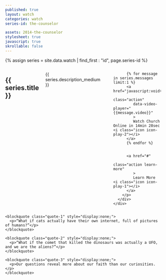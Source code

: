 ```yaml
---
published: true
layout: watch
categories: watch
series-id: the-counselor

assets: 2014-the-counselor
stylesheet: true
javascript: true
skrollable: false
---
```


{% assign series = site.data.watch | find_first : "id", page.series-id %}

<div class="page-section section-first section-light">
<div class="the-counselor-1 contain">

  <section class="slide-1">
    <div class="row">
      <div class="medium-7 medium-centered columns medium-text-center">
        <h1>{{ series.title }}</h1>
        <p>{{ series.description_medium }}</p>
        <p>

          {% for message in series.messages limit:1 %}
          <a href="javascript:void(0);"
             class="action"
             data-video-player="{{message.video}}"
             >
             Watch Church Online in 14min 28sec <i class="icon icon-play-2"></i>
          </a>
          {% endfor %}


          <a href="#"
             class="action learn-more"
             >
             Learn More <i class="icon icon-play-1"></i>
          </a>
        </p>
      </div>
    </div>
  </section>

  <div class="animation-elements">
    <div class="couch"></div>
    <div class="person" style="opacity:0;"></div>

    <blockquote class="quote-1" style="display:none;">
      <p>“What if cats actually have their own internet, full of pictures of humans?”</p>
    </blockquote>

    <blockquote class="quote-2" style="display:none;">
      <p>“What if the comet that killed the dinosaurs was actually a UFO, and we are the aliens?”</p>
    </blockquote>

    <blockquote class="quote-3" style="display:none;">
      <p>Our questions reveal more about our faith than our curiosities.</p>
    </blockquote>
  </div>

</div>
</div>

<div class="hide">
  <div class="person person-1 state-1"></div>
  <div class="person person-1 state-1 state-2"></div>
  <div class="person person-2 state-1"></div>
  <div class="person person-2 state-1 state-2"></div>
  <div class="person person-1-thin"></div>
  <div class="person person-2-thin"></div>
</div>
